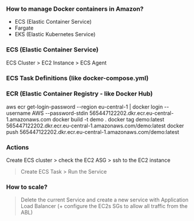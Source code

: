 ### How to manage Docker containers in Amazon?
- ECS (Elastic Container Service)
- Fargate
- EKS (Elastic Kubernetes Service)




### ECS (Elastic Container Service)
ECS Cluster > EC2 Instance > ECS Agent


### ECS Task Definitions (like docker-compose.yml)




### ECR (Elastic Container Registry - like Docker Hub)
aws ecr get-login-password --region eu-central-1 | docker login --username AWS --password-stdin 565447122202.dkr.ecr.eu-central-1.amazonaws.com
docker build -t demo .
docker tag demo:latest 565447122202.dkr.ecr.eu-central-1.amazonaws.com/demo:latest
docker push 565447122202.dkr.ecr.eu-central-1.amazonaws.com/demo:latest


### Actions
Create ECS cluster > check the EC2 ASG > ssh to the EC2 instance
> Create ECS Task > Run the Service 
### How to scale?
> Delete the current Service and create a new service with Application Load Balancer 
(+ configure the EC2s SGs to allow all traffic from the ABL)









